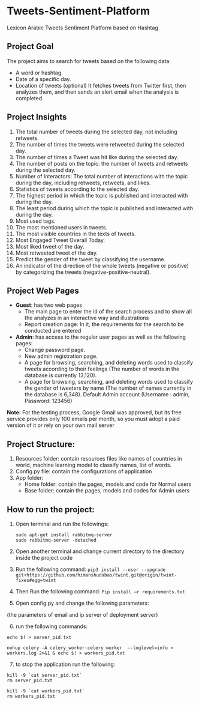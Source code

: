 # Tweets-Sentiment-Platform
Lexicon Arabic Tweets Sentiment Platform based on Hashtag

## Project Goal
The project aims to search for tweets based on the following data:
* A word or hashtag.
* Date of a specific day.
* Location of tweets (optional)
It fetches tweets from Twitter first, then analyzes them, and then sends an alert email when the analysis is completed.

## Project Insights
1. The total number of tweets during the selected day, not including retweets.
2. The number of times the tweets were retweeted during the selected day.
3. The number of times a Tweet was hit like during the selected day.
4. The number of posts on the topic: the number of tweets and retweets during the selected day.
5. Number of Interactors: The total number of interactions with the topic during the day, including retweets, retweets, and likes.
6. Statistics of tweets according to the selected day.
7. The highest period in which the topic is published and interacted with during the day.
8. The least period during which the topic is published and interacted with during the day.
9. Most used tags.
10. The most mentioned users in tweets.
11. The most visible countries in the texts of tweets.
12. Most Engaged Tweet Overall Today.
13. Most liked tweet of the day.
14. Most retweeted tweet of the day.
15. Predict the gender of the tweet by classifying the username.
16. An indicator of the direction of the whole tweets (negative or positive) by categorizing the tweets (negative-positive-neutral).

## Project Web Pages
* **Guest**: has two web pages
    * The main page to enter the id of the search process and to show all the analyzes in an interactive way and illustrations
    * Report creation page: In it, the requirements for the search to be conducted are entered
* **Admin**: has access to the regular user pages as well as the following pages:
    * Change password page.
    * New admin registration page.
    * A page for browsing, searching, and deleting words used to classify tweets according to their feelings (The number of words in the database is currently 13,120).
    * A page for browsing, searching, and deleting words used to classify the gender of tweeters by name (The number of names currently in the database is 6,348).
Default Admin account (Username : admin, Password: 123456)

**Note:**
For the testing process, Google Gmail was approved, but its free service provides only 100 emails per month, so you must adopt a paid version of it or rely on your own mail server


## Project Structure:
1.	Resources folder: contain resources files like names of countries in world, machine learning model to classify names, list of words.
2.	Config.py file: contain the configurations of application
3.	App folder:
	* Home folder: contain the pages, models and code for Normal users
    * Base folder: contain the pages, models and codes for Admin users

## How to run the project:
1.	Open terminal and run the followings:
	```
    sudo apt-get install rabbitmq-server
	sudo rabbitmq-server -detached
    ```
2.	Open another terminal and change current directory to the directory inside the project code

3.	Run the following command:
```pip3 install --user --upgrade git+https://github.com/himanshudabas/twint.git@origin/twint-fixes#egg=twint ```

4.	Then Run the following command:
```Pip install –r requirements.txt```

5.	Open config.py and change the following parameters:

(the parameters of email and ip server of deployment server)

6. run the following commands:
```nohup gunicorn --bind 0.0.0.0:5003 run:app > server.log 2>&1 &
echo $! > server_pid.txt

nohup celery -A celery_worker:celery worker  --loglevel=info > workers.log 2>&1 & echo $! > workers_pid.txt
```
7. to stop the application run the following:
```
kill -9 `cat server_pid.txt`
rm server_pid.txt

kill -9 `cat workers_pid.txt`
rm workers_pid.txt
```
